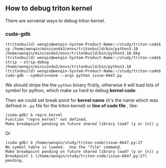 ## How to debug triton kernel
There are serverial ways to debug triton kernel.

### cuda-gdb
```
(tritonbuild) wenqin@wenqin-System-Product-Name:~/study/triton-code$ cp /home/wenqin/miniconda3/envs/tritonbuild/bin/python3.10 /home/wenqin/miniconda3/envs/tritonbuild/bin/python3.10.bkp
(tritonbuild) wenqin@wenqin-System-Product-Name:~/study/triton-code$ strip --strip-debug /home/wenqin/miniconda3/envs/tritonbuild/bin/python3.10
(tritonbuild) wenqin@wenqin-System-Product-Name:~/study/triton-code$ cuda-gdb --symbols=none --args python issue-6647.py
```

We should stripe the the `python` binary firstly, otherwise it will load lots of symbol for python, which make us hard to debug **kernel code**.

Then we could set break point for **kernel name** (it's the name which was defined in `.py` file for the triton kernel) or **line of code file** , like:

```
(cuda-gdb) b repro_kernel
Function "repro_kernel" not defined.
Make breakpoint pending on future shared library load? (y or [n]) y
```

Or

```
(cuda-gdb) b /home/wenqin/study/triton-code/issue-6647.py:27
No symbol table is loaded.  Use the "file" command.
Make breakpoint pending on future shared library load? (y or [n]) y
Breakpoint 1 (/home/wenqin/study/triton-code/issue-6647.py:27) pending.
```